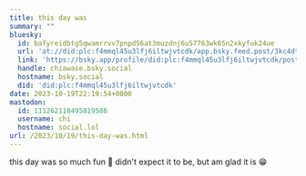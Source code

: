 ```yaml
---
title: this day was
summary: ""
bluesky:
  id: bafyreidbtg5qwamrrvv7pnpd56at3muzdnj6u57763wk65n2xkyfuk24ue
  url: 'at://did:plc:f4mmql45u3lfj6iltwjvtcdk/app.bsky.feed.post/3kc4dtp24jg2c'
  link: 'https://bsky.app/profile/did:plc:f4mmql45u3lfj6iltwjvtcdk/post/3kc4dtp24jg2c'
  handle: chiawase.bsky.social
  hostname: bsky.social
  did: 'did:plc:f4mmql45u3lfj6iltwjvtcdk'
date: 2023-10-19T22:19:54+0800
mastodon:
  id: 111262118495819586
  username: chi
  hostname: social.lol
url: /2023/10/19/this-day-was.html
---
```


this day was so much fun 🥰 didn't expect it to be, but am glad it is 😁
